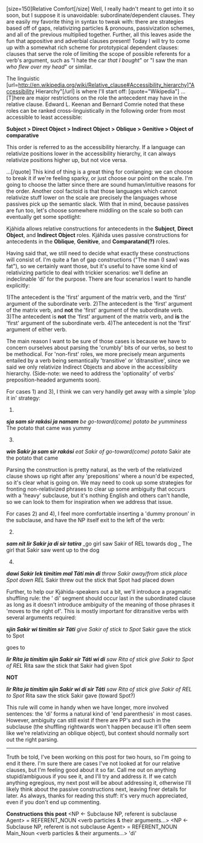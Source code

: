 [size=150]Relative Comfort[/size]
Well, I really hadn't meant to get into it so soon, but I suppose it is unavoidable: subordinate/dependent clauses. They are easily my favorite thing in syntax to tweak with: there are strategies based off of gaps, relativizing particles & pronouns, passivization schemes, and all of the previous multiplied together. Further, all this leaves aside the fun that appositive and adverbial clauses present! Today I will try to come up with a somewhat rich scheme for prototypical dependent clauses: clauses that serve the role of limiting the scope of possible referents for a verb's argument, such as "I hate the car _that I  bought_" or "I saw the man _who flew over my head_" or similar. 

The linguistic [url=http://en.wikipedia.org/wiki/Relative_clause#Accessibility_hierarchy]"Accessibility Hierarchy"[/url] is where I'll start off:
[quote="Wikipedia"]
...[T]here are major restrictions on the role the antecedent may have in the relative clause.
Edward L. Keenan and Bernard Comrie noted that these roles can be ranked cross-linguistically in the following order from most accessible to least accessible:

**Subject > Direct Object > Indirect Object > Oblique > Genitive > Object of comparative**

This order is referred to as the accessibility hierarchy. If a language can relativize positions lower in the accessibility hierarchy, it can always relativize positions higher up, but not vice versa. 

...[/quote]
This kind of thing is a great thing for conlanging: we can choose to break it if we're feeling sparky, or just choose our point on the scale. I'm going to choose the latter since there are sound human/intuitive reasons for the order. Another cool factoid is that those languages which cannot relativize stuff lower on the scale are precisely the languages whose passives pick up the semantic slack. With that in mind, because passives are fun too, let's choose somewhere middling on the scale so both can eventually get some spotlight:

Kjáhida allows relative constructions for antecedents in the **Subject**, **Direct Object**, and **Indirect Object** roles.
Kjáhida uses passive constructions for antecedents in the **Oblique**, **Genitive**, and **Comparatand(?)** roles.

Having said that, we still need to decide what exactly these constructions will consist of. I'm quite a fan of gap constructions ("The man (I saw) was fat"), so we certainly want those, but it's useful to have some kind of relativizing particle to deal with trickier scenarios: we'll define an indeclinable 'di' for the purpose. There are four scenarios I want to handle explicitly:

1)The antecedent is the 'first' argument of the matrix verb, and the 'first' argument of the subordinate verb.
2)The antecedent is the 'first' argument of the matrix verb, and **not** the 'first' argument of the subordinate verb.
3)The antecedent is **not** the 'first' argument of the matrix verb, and **is** the 'first' argument of the subordinate verb.
4)The antecedent is not the 'first' argument of either verb.

The main reason I want to be sure of those cases is because we have to concern ourselves about parsing the 'crumbly' bits of our verbs, so best to be methodical. For 'non-first' roles, we more precisely mean arguments entailed by a verb being semantically 'transitive' or 'ditransitive', since we said we only relativize Indirect Objects and above in the accessibility hierarchy. (Side-note: we need to address the 'optionality' of verbs' preposition-headed arguments soon).

For cases 1) and 3), I think we can very handily get away with a simple 'plop it in' strategy:

1)
**_sja sam sir rakási ja namam_**
_be go-toward(come) potato be yumminess_
The potato that came was yummy

3)
**_win Sakir ja sam sir rakási_**
_eat Sakir of go-toward(come) potato_
Sakir ate the potato that came

Parsing the construction is pretty natural, as the verb of the relativized clause shows up right after any 'prepositions' where a noun'd be expected, so it's clear what is going on. We may need to cook up some strategies for fronting non-relativized phrases to clear up some ambiguity that occurs with a 'heavy' subclause, but it's nothing English and others can't handle, so we can look to them for inspiration when we address that issue.

For cases 2) and 4), I feel more comfortable inserting a 'dummy pronoun' in the  subclause, and have the NP itself exit to the left of the verb:

2)
**_sam nit lir Sakir ja di sir tatíra_**
_go girl saw Sakir of REL towards dog _
The girl that Sakir saw went up to the dog

4)
**_dawi Sakir lek tímitim mal Táti min di_**
_throw Sakir away/from stick place Spot down REL_
Sakir threw out the stick that Spot had placed down

Further, to help our Kjáhida-speakers out a bit, we'll introduce a pragmatic shuffling rule: the '<preposition> di' segment should occur last in the subordinated clause as long as it doesn't introduce ambiguity of the meaning of those phrases it 'moves to the right of'. This is mostly important for ditransitive verbs with several arguments required:

**_sjin Sakir wi tímitim sir Táti_**
_give Sakir of stick to Spot_
Sakir gave the stick to Spot

goes to 

**_lir Ríta ja tímitim sjin Sakir sir Táti wi di_**
_saw Rita of stick give Sakir to Spot of REL_
Rita saw the stick that Sakir had given Spot

**NOT**

**_lir Ríta ja tímitim sjin Sakir wi di sir Táti_**
_saw Rita of stick give Sakir of REL to Spot_
Rita saw the stick Sakir gave (toward Spot?)

This rule will come in handy when we have longer, more involved sentences: the 'di' forms a natural kind of 'end parenthesis' in most cases. However, ambiguity can still exist if there are PP's and such in the subclause (the shuffling rightwards won't happen because it'll often seem like we're relativizing an oblique object), but context should normally sort out the right parsing.

--------------

Truth be told, I've been working on this post for two hours, so I'm going to end it there. I'm sure there are cases I've not looked at for our relative clauses, but I'm feeling good about it so far. Call me out on anything stupid/ambiguous if you see it, and I'll try and address it. If we catch anything egregious, my next post will be about addressing it, otherwise I'll likely think about the passive constructions next, leaving finer details for later. As always, thanks for reading this stuff: it's very much appreciated, even if you don't end up commenting.

**Constructions this post**
<NP <- Subclause NP, referent is subclause Agent> = <verb> REFERENT_NOUN <verb particles & their arguments...>
<NP <- Subclause NP, referent is not subclause Agent> = REFERENT_NOUN <verb> Main_Noun <verb particles & their arguments...> <now-lonely verb particle> 'di'